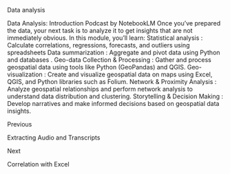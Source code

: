 Data analysis




 
Data Analysis: Introduction Podcast
 by 
NotebookLM
Once you’ve prepared the data, your next task is to analyze it to get insights that are not immediately obvious.
In this module, you’ll learn:
Statistical analysis
: Calculate correlations, regressions, forecasts, and outliers using 
spreadsheets
Data summarization
: Aggregate and pivot data using 
Python
 and 
databases
.
Geo-data Collection & Processing
: Gather and process geospatial data using tools like Python (GeoPandas) and QGIS.
Geo-visualization
: Create and visualize geospatial data on maps using Excel, QGIS, and Python libraries such as Folium.
Network & Proximity Analysis
: Analyze geospatial relationships and perform network analysis to understand data distribution and clustering.
Storytelling & Decision Making
: Develop narratives and make informed decisions based on geospatial data insights.














Previous




Extracting Audio and Transcripts












Next










Correlation with Excel





